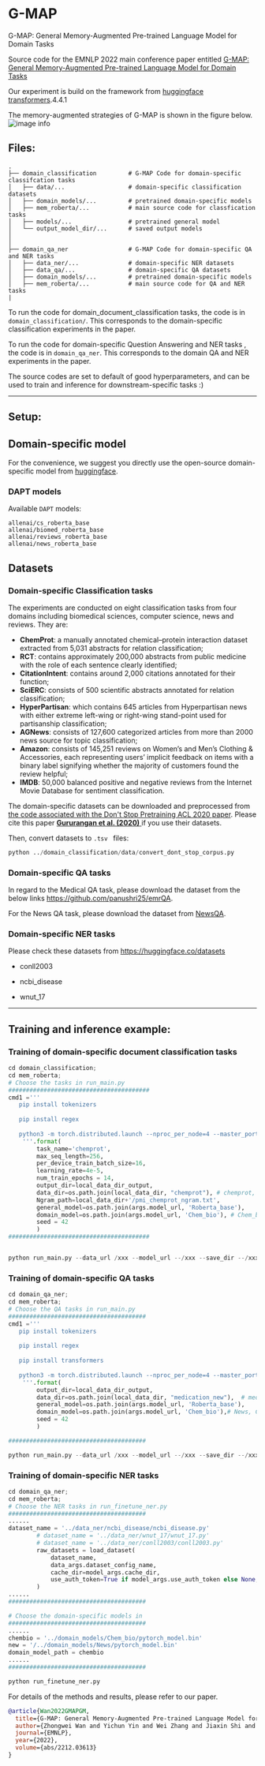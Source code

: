# G-MAP

G-MAP: General Memory-Augmented Pre-trained Language Model for Domain Tasks



Source code for the EMNLP 2022 main conference paper entitled [G-MAP: General Memory-Augmented Pre-trained Language Model for Domain Tasks](https://arxiv.org/pdf/2212.03613.pdf)

Our experiment is build on the framework from [huggingface transformers](https://github.com/huggingface/transformers).4.4.1

The memory-augmented strategies of G-MAP is shown in the figure below. ![image info](./G-MAP.png)


## Files:
    .
    ├── domain_classification         # G-MAP Code for domain-specific classifcation tasks
    │   ├── data/...                  # domain-specific classification datasets
    │   ├── domain_models/...         # pretrained domain-specific models
    │   ├── mem_roberta/...           # main source code for classfication tasks
    │   ├── models/...                # pretrained general model
    │   └── output_model_dir/...      # saved output models 
    │          
    │
    ├── domain_qa_ner                 # G-MAP Code for domain-specific QA and NER tasks
    │   ├── data_ner/...              # domain-specific NER datasets
    │   ├── data_qa/...               # domain-specific QA datasets
    │   ├── domain_models/...         # pretrained domain-specific models    
    │   ├── mem_roberta/...           # main source code for QA and NER tasks
    |


To run the code for domain_document_classification tasks, the code is in ``domain_classification/``. This corresponds to the domain-specific classification experiments in the paper. 

To run the code for domain-specific Question Answering and NER tasks ,  the code is in ``domain_qa_ner``. This corresponds to the domain QA and NER experiments in the paper. 

The source codes are set to default of good hyperparameters, and can be used to train and inference for downstream-specific tasks :) 

-----------------------------------------------------
## Setup:

## Domain-specific model
For the convenience, we suggest you directly use the open-source domain-specific model from  [huggingface](https://huggingface.co/allenai).

### DAPT models

Available `DAPT` models:

```
allenai/cs_roberta_base
allenai/biomed_roberta_base
allenai/reviews_roberta_base
allenai/news_roberta_base
```

## Datasets

### Domain-specific Classification tasks

The experiments are conducted on eight classification tasks from four domains including biomedical sciences, computer science, news and reviews. They are: 
* **ChemProt**: a manually annotated chemical–protein interaction dataset extracted from 5,031 abstracts for relation classification;
* **RCT**: contains approximately 200,000 abstracts from public medicine with the role of each sentence clearly identified;
* **CitationIntent**: contains around 2,000 citations annotated for their function;
* **SciERC**: consists of 500 scientific abstracts annotated for relation classification; 
* **HyperPartisan**: which contains 645 articles from Hyperpartisan news with either extreme left-wing or right-wing stand-point used for partisanship classification;
* **AGNews**: consists of 127,600 categorized articles from more than 2000 news source for topic classification;
* **Amazon**:  consists of 145,251 reviews on Women’s and Men’s Clothing & Accessories, each representing users’ implicit feedback on items with a binary label signifying whether the majority of customers found the review helpful; 
* **IMDB**:  50,000 balanced positive and negative reviews from the Internet Movie Database for sentiment classification.

The domain-specific datasets can be downloaded and preprocessed from [the code associated with the Don't Stop Pretraining ACL 2020 paper](https://github.com/allenai/dont-stop-pretraining). Please cite this paper [**Gururangan et al. (2020)** ](https://arxiv.org/abs/2004.10964) if you use their datasets.

Then, convert datasets to `.tsv ` files:

```python
python ../domain_classification/data/convert_dont_stop_corpus.py
```



### Domain-specific QA tasks

In regard to the Medical QA task, please download the dataset from the below links https://github.com/panushri25/emrQA.

For the News QA task, please download the dataset from [NewsQA](https://drive.google.com/file/d/1TZCOm6lGKaz4fm_QaCrZladN-7YJkjt2/view?usp=sharing).

### Domain-specific NER tasks

Please check these datasets from https://huggingface.co/datasets

- conll2003

- ncbi_disease

- wnut_17

-----------------------------------------------------
## Training and inference example:

### Training of domain-specific document classification tasks

```python
cd domain_classification;
cd mem_roberta;
# Choose the tasks in run_main.py
########################################
cmd1 ='''
   pip install tokenizers
   
   pip install regex
   
   python3 -m torch.distributed.launch --nproc_per_node=4 --master_port 9588 mem_roberta/run_finetune.py --task_name {task_name} --max_seq_length {max_seq_length} --per_device_train_batch_size {per_device_train_batch_size} --learning_rate {learning_rate} --num_train_epochs {num_train_epochs} --output_dir {output_dir} --data_dir {data_dir} --Ngram_path {Ngram_path} --general_model {general_model} --domain_model {domain_model} --seed {seed}  
    '''.format(
        task_name='chemprot',
        max_seq_length=256,
        per_device_train_batch_size=16,
        learning_rate=4e-5,
        num_train_epochs = 14,
        output_dir=local_data_dir_output,
        data_dir=os.path.join(local_data_dir, "chemprot"), # chemprot, citation_intent, ag, amazon
        Ngram_path=local_data_dir+'/pmi_chemprot_ngram.txt',
        general_model=os.path.join(args.model_url, 'Roberta_base'),
        domain_model=os.path.join(args.model_url, 'Chem_bio'), # Chem_bio, CS, News, Reviews
        seed = 42
        )
########################################


python run_main.py --data_url /xxx --model_url --/xxx --save_dir --/xxx
```

### Training of domain-specific QA tasks

```python
cd domain_qa_ner;
cd mem_roberta;
# Choose the QA tasks in run_main.py
#######################################
cmd1 ='''
   pip install tokenizers
   
   pip install regex
   
   pip install transformers
   
   python3 -m torch.distributed.launch --nproc_per_node=4 --master_port 9585 mem_roberta/run_finetune_qa_medication.py  --output_dir {output_dir} --data_url {data_dir} --general_model {general_model} --domain_model {domain_model} --seed {seed}  
    '''.format(
        output_dir=local_data_dir_output,
        data_dir=os.path.join(local_data_dir, "medication_new"),  # medicationQA, NewsQA
        general_model=os.path.join(args.model_url, 'Roberta_base'),
        domain_model=os.path.join(args.model_url, 'Chem_bio'),# News, Chem_bio
        seed = 42
        )

#######################################

python run_main.py --data_url /xxx --model_url --/xxx --save_dir --/xxx

```

### Training of domain-specific NER tasks

```python
cd domain_qa_ner;
cd mem_roberta;
# Choose the NER tasks in run_finetune_ner.py
#######################################
......
dataset_name = '../data_ner/ncbi_disease/ncbi_disease.py'
        # dataset_name = '../data_ner/wnut_17/wnut_17.py'
        # dataset_name = '../data_ner/conll2003/conll2003.py'
        raw_datasets = load_dataset(
            dataset_name,
            data_args.dataset_config_name,
            cache_dir=model_args.cache_dir,
            use_auth_token=True if model_args.use_auth_token else None,
        )
......
#######################################

# Choose the domain-specific models in 
#######################################
......
chembio = '../domain_models/Chem_bio/pytorch_model.bin'
new = '/../domain_models/News/pytorch_model.bin'
domain_model_path = chembio
......
#######################################

python run_finetune_ner.py

```



For details of the methods and results, please refer to our paper. 

```bibtex
@article{Wan2022GMAPGM,
  title={G-MAP: General Memory-Augmented Pre-trained Language Model for Domain Tasks},
  author={Zhongwei Wan and Yichun Yin and Wei Zhang and Jiaxin Shi and Lifeng Shang and Guangyong Chen and Xin Jiang and Qun Liu},
  journal={EMNLP},
  year={2022},
  volume={abs/2212.03613}
}
```
